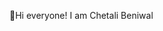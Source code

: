 <!--# 📊 GitHub Stats:
![](https://github-readme-stats.vercel.app/api?username=chetali-beniwal&theme=dark&hide_border=true&include_all_commits=false&count_private=false)<br/>
![](https://github-readme-streak-stats.herokuapp.com/?user=chetali-beniwal&theme=dark&hide_border=true)<br/>
![](https://github-readme-stats.vercel.app/api/top-langs/?username=chetali-beniwal&theme=dark&hide_border=true&include_all_commits=false&count_private=false&layout=compact)

---
[![](https://visitcount.itsvg.in/api?id=chetali-beniwal&icon=0&color=0)](https://visitcount.itsvg.in)

<!-- Proudly created with GPRM ( https://gprm.itsvg.in ) -->
👋Hi everyone! I am Chetali Beniwal
